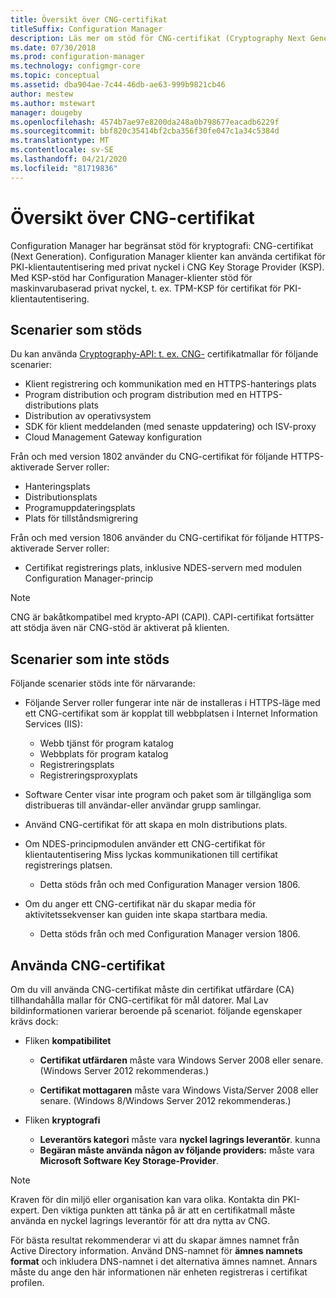 ```yaml
---
title: Översikt över CNG-certifikat
titleSuffix: Configuration Manager
description: Läs mer om stöd för CNG-certifikat (Cryptography Next Generation) för Configuration Manager-klienter och-servrar.
ms.date: 07/30/2018
ms.prod: configuration-manager
ms.technology: configmgr-core
ms.topic: conceptual
ms.assetid: dba904ae-7c44-46db-ae63-999b9821cb46
author: mestew
ms.author: mstewart
manager: dougeby
ms.openlocfilehash: 4574b7ae97e8200da248a0b798677eacadb6229f
ms.sourcegitcommit: bbf820c35414bf2cba356f30fe047c1a34c5384d
ms.translationtype: MT
ms.contentlocale: sv-SE
ms.lasthandoff: 04/21/2020
ms.locfileid: "81719836"
---
```

# <a name="cng-certificates-overview"></a>Översikt över CNG-certifikat
<!-- 1356191 --> 

Configuration Manager har begränsat stöd för kryptografi: CNG-certifikat (Next Generation). Configuration Manager klienter kan använda certifikat för PKI-klientautentisering med privat nyckel i CNG Key Storage Provider (KSP). Med KSP-stöd har Configuration Manager-klienter stöd för maskinvarubaserad privat nyckel, t. ex. TPM-KSP för certifikat för PKI-klientautentisering.

## <a name="supported-scenarios"></a>Scenarier som stöds
Du kan använda [Cryptography-API: t. ex. CNG-](https://msdn.microsoft.com/library/windows/desktop/bb204775.aspx) certifikatmallar för följande scenarier:

- Klient registrering och kommunikation med en HTTPS-hanterings plats   
- Program distribution och program distribution med en HTTPS-distributions plats   
- Distribution av operativsystem  
- SDK för klient meddelanden (med senaste uppdatering) och ISV-proxy   
- Cloud Management Gateway konfiguration  

Från och med version 1802 använder du CNG-certifikat för följande HTTPS-aktiverade Server roller: <!-- 1357314 -->   
- Hanteringsplats
- Distributionsplats
- Programuppdateringsplats
- Plats för tillståndsmigrering     

Från och med version 1806 använder du CNG-certifikat för följande HTTPS-aktiverade Server roller:

- Certifikat registrerings plats, inklusive NDES-servern med modulen Configuration Manager-princip <!--1357314-->

> [!NOTE]
> CNG är bakåtkompatibel med krypto-API (CAPI). CAPI-certifikat fortsätter att stödja även när CNG-stöd är aktiverat på klienten.

## <a name="unsupported-scenarios"></a>Scenarier som inte stöds

Följande scenarier stöds inte för närvarande:

- Följande Server roller fungerar inte när de installeras i HTTPS-läge med ett CNG-certifikat som är kopplat till webbplatsen i Internet Information Services (IIS): 
    - Webb tjänst för program katalog
    - Webbplats för program katalog
    - Registreringsplats  
    - Registreringsproxyplats  

- Software Center visar inte program och paket som är tillgängliga som distribueras till användar-eller användar grupp samlingar.

- Använd CNG-certifikat för att skapa en moln distributions plats.

- Om NDES-principmodulen använder ett CNG-certifikat för klientautentisering Miss lyckas kommunikationen till certifikat registrerings platsen. 
    - Detta stöds från och med Configuration Manager version 1806.

- Om du anger ett CNG-certifikat när du skapar media för aktivitetssekvenser kan guiden inte skapa startbara media.
    - Detta stöds från och med Configuration Manager version 1806.

## <a name="to-use-cng-certificates"></a>Använda CNG-certifikat

Om du vill använda CNG-certifikat måste din certifikat utfärdare (CA) tillhandahålla mallar för CNG-certifikat för mål datorer. Mal Lav bildinformationen varierar beroende på scenariot. följande egenskaper krävs dock:

- Fliken **kompatibilitet**

    - **Certifikat utfärdaren** måste vara Windows Server 2008 eller senare. (Windows Server 2012 rekommenderas.)

    - **Certifikat mottagaren** måste vara Windows Vista/Server 2008 eller senare. (Windows 8/Windows Server 2012 rekommenderas.)

- Fliken **kryptografi**

    - **Leverantörs kategori** måste vara **nyckel lagrings leverantör**. kunna
    - **Begäran måste använda någon av följande providers:** måste vara **Microsoft Software Key Storage-Provider**. 

> [!NOTE]
> Kraven för din miljö eller organisation kan vara olika. Kontakta din PKI-expert. Den viktiga punkten att tänka på är att en certifikatmall måste använda en nyckel lagrings leverantör för att dra nytta av CNG.

För bästa resultat rekommenderar vi att du skapar ämnes namnet från Active Directory information. Använd DNS-namnet för **ämnes namnets format** och inkludera DNS-namnet i det alternativa ämnes namnet. Annars måste du ange den här informationen när enheten registreras i certifikat profilen.
